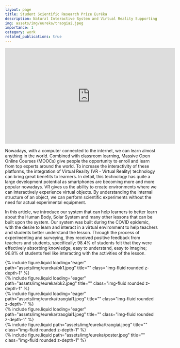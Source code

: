 ```yaml
---
layout: page
title: Student Scientific Research Prize Euréka
description: Natural Interactive System and Virtual Reality Supporting STEM Education.
img: assets/img/eureka/traogiai.jpeg
importance: 1
category: work
related_publications: true
---
```


<div class="row">
    <div class="col-sm mt-3 mt-md-0">
        <iframe width="560" height="315" src="https://www.youtube-nocookie.com/embed/L61uvmxIwgo?controls=0" 
            title="YouTube video player" frameborder="0" 
            allow="accelerometer; autoplay; clipboard-write; encrypted-media; gyroscope; picture-in-picture" 
            allowfullscreen></iframe>
    </div>
</div>

Nowadays, with a computer connected to the internet, we can learn almost anything in the world. Combined with classroom learning, Massive Open Online Courses (MOOCs) give people the opportunity to enroll and learn from top experts around the world. To increase the interactivity of these platforms, the integration of Virtual Reality (VR - Virtual Reality) technology can bring great benefits to learners. In detail, this technology has quite a large development potential as smartphones are becoming more and more popular nowadays. VR gives us the ability to create environments where we can interactively experience virtual objects. By understanding the internal structure of an object, we can perform scientific experiments without the need for actual experimental equipment.

In this article, we introduce our system that can help learners to better learn about the Human Body, Solar System and many other lessons that can be built upon the system. Our system was built during the COVID epidemic, with the desire to learn and interact in a virtual environment to help teachers and students better understand the lesson. Through the process of experimenting and surveying, they received positive feedback from teachers and students, specifically: 98.4% of students felt that they were effectively absorbing knowledge, easy to understand, easy to imagine; 96.8% of students feel like interacting with the activities of the lesson.

<div class="row">
    <div class="col-sm mt-3 mt-md-0">
        {% include figure.liquid loading="eager" path="assets/img/eureka/bk1.jpeg" title="" class="img-fluid rounded z-depth-1" %}
    </div>
    <div class="col-sm mt-3 mt-md-0">
        {% include figure.liquid loading="eager" path="assets/img/eureka/bk2.jpeg" title="" class="img-fluid rounded z-depth-1" %}
    </div>
    <div class="col-sm mt-3 mt-md-0">
        {% include figure.liquid loading="eager" path="assets/img/eureka/traogiai1.jpeg" title="" class="img-fluid rounded z-depth-1" %}
    </div>
</div>
<!-- <div class="caption">
    Caption photos easily. On the left, a road goes through a tunnel. Middle, leaves artistically fall in a hipster photoshoot. Right, in another hipster photoshoot, a lumberjack grasps a handful of pine needles.
</div> -->
<div class="row">
    <div class="col-sm mt-3 mt-md-0">
        {% include figure.liquid loading="eager" path="assets/img/eureka/traogiai1.jpeg" title="" class="img-fluid rounded z-depth-1" %}
    </div>
</div>
<!-- <div class="caption">
    This image can also have a caption. It's like magic.
</div> -->

<div class="row justify-content-sm-center">
    <div class="col-sm-8 mt-3 mt-md-0">
        {% include figure.liquid path="assets/img/eureka/traogiai.jpeg" title="" class="img-fluid rounded z-depth-1" %}
    </div>
    <div class="col-sm-4 mt-3 mt-md-0">
        {% include figure.liquid path="assets/img/eureka/poster.jpeg" title="" class="img-fluid rounded z-depth-1" %}
    </div>
</div>
<!-- <div class="caption">
    You can also have artistically styled 2/3 + 1/3 images, like these.
</div> -->
